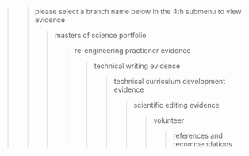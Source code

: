 >> please select a branch name below in the 4th submenu to view evidence
>>> masters of science portfolio
>>>> re-engineering practioner evidence
>>>>> technical writing evidence
>>>>>> technical curriculum development evidence
>>>>>>> scientific editing evidence
>>>>>>>> volunteer
>>>>>>>>> references and recommendations

